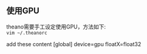 ## 使用GPU  
theano需要手工设定使用GPU，方法如下:  
`vim ~/.theanorc`

add these content
[global]
device=gpu
floatX=float32
